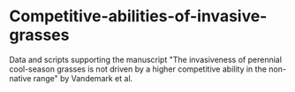 # Competitive-abilities-of-invasive-grasses
Data and scripts supporting the manuscript "The invasiveness of perennial cool-season grasses is not driven by a higher competitive ability in the non-native range" by Vandemark et al.
